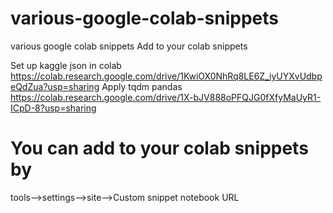 # various-google-colab-snippets
various google colab snippets
Add to your colab snippets

Set up kaggle json in colab
https://colab.research.google.com/drive/1KwiOX0NhRq8LE6Z_iyUYXvUdbpeQdZua?usp=sharing
Apply tqdm pandas
https://colab.research.google.com/drive/1X-bJV888oPFQJG0fXfyMaUyR1-ICpD-8?usp=sharing


# You can add to your colab snippets by 
tools-->settings-->site-->Custom snippet notebook URL
